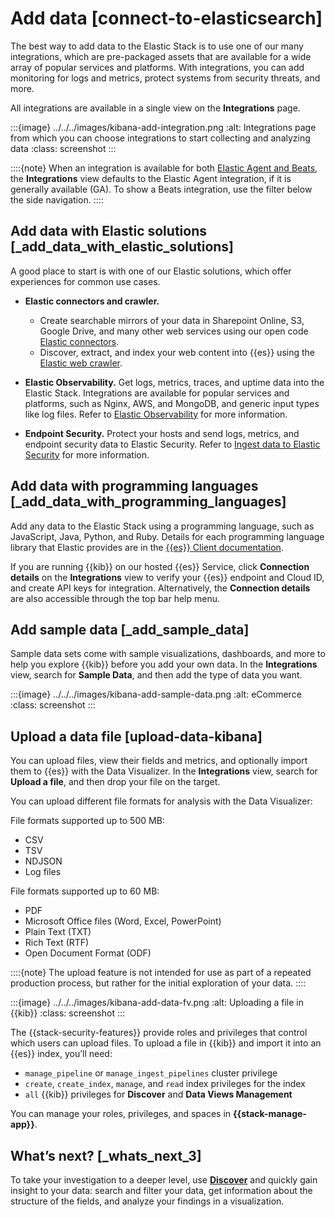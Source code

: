 # Add data [connect-to-elasticsearch]

The best way to add data to the Elastic Stack is to use one of our many integrations, which are pre-packaged assets that are available for a wide array of popular services and platforms. With integrations, you can add monitoring for logs and metrics, protect systems from security threats, and more.

All integrations are available in a single view on the **Integrations** page.

:::{image} ../../../images/kibana-add-integration.png
:alt: Integrations page from which you can choose integrations to start collecting and analyzing data
:class: screenshot
:::

::::{note}
When an integration is available for both [Elastic Agent and Beats](../../../manage-data/ingest/tools.md), the **Integrations** view defaults to the Elastic Agent integration, if it is generally available (GA). To show a Beats integration, use the filter below the side navigation.
::::



## Add data with Elastic solutions [_add_data_with_elastic_solutions]

A good place to start is with one of our Elastic solutions, which offer experiences for common use cases.

* **Elastic connectors and crawler.**

    * Create searchable mirrors of your data in Sharepoint Online, S3, Google Drive, and many other web services using our open code [Elastic connectors](asciidocalypse://docs/elasticsearch/docs/reference/ingestion-tools/search-connectors/index.md).
    * Discover, extract, and index your web content into {{es}} using the [Elastic web crawler](https://www.elastic.co/guide/en/enterprise-search/current/crawler.html).

* **Elastic Observability.** Get logs, metrics, traces, and uptime data into the Elastic Stack. Integrations are available for popular services and platforms, such as Nginx, AWS, and MongoDB, and generic input types like log files. Refer to [Elastic Observability](../../../solutions/observability/get-started/what-is-elastic-observability.md) for more information.
* **Endpoint Security.** Protect your hosts and send logs, metrics, and endpoint security data to Elastic Security. Refer to [Ingest data to Elastic Security](../../../solutions/security/get-started/ingest-data-to-elastic-security.md) for more information.


## Add data with programming languages [_add_data_with_programming_languages]

Add any data to the Elastic Stack using a programming language, such as JavaScript, Java, Python, and Ruby. Details for each programming language library that Elastic provides are in the [{{es}} Client documentation](https://www.elastic.co/guide/en/elasticsearch/client/index.html).

If you are running {{kib}} on our hosted {{es}} Service, click **Connection details** on the **Integrations** view to verify your {{es}} endpoint and Cloud ID, and create API keys for integration. Alternatively, the **Connection details** are also accessible through the top bar help menu.


## Add sample data [_add_sample_data]

Sample data sets come with sample visualizations, dashboards, and more to help you explore {{kib}} before you add your own data. In the **Integrations** view, search for **Sample Data**, and then add the type of data you want.

:::{image} ../../../images/kibana-add-sample-data.png
:alt: eCommerce
:class: screenshot
:::


## Upload a data file [upload-data-kibana]

You can upload files, view their fields and metrics, and optionally import them to {{es}} with the Data Visualizer. In the **Integrations** view, search for **Upload a file**, and then drop your file on the target.

You can upload different file formats for analysis with the Data Visualizer:

File formats supported up to 500 MB:

* CSV
* TSV
* NDJSON
* Log files

File formats supported up to 60 MB:

* PDF
* Microsoft Office files (Word, Excel, PowerPoint)
* Plain Text (TXT)
* Rich Text (RTF)
* Open Document Format (ODF)

::::{note}
The upload feature is not intended for use as part of a repeated production process, but rather for the initial exploration of your data.
::::


:::{image} ../../../images/kibana-add-data-fv.png
:alt: Uploading a file in {{kib}}
:class: screenshot
:::

The {{stack-security-features}} provide roles and privileges that control which users can upload files. To upload a file in {{kib}} and import it into an {{es}} index, you’ll need:

* `manage_pipeline` or `manage_ingest_pipelines` cluster privilege
* `create`, `create_index`, `manage`, and `read` index privileges for the index
* `all` {{kib}} privileges for **Discover** and **Data Views Management**

You can manage your roles, privileges, and spaces in **{{stack-manage-app}}**.


## What’s next? [_whats_next_3]

To take your investigation to a deeper level, use [**Discover**](../../../explore-analyze/discover.md) and quickly gain insight to your data: search and filter your data, get information about the structure of the fields, and analyze your findings in a visualization.
